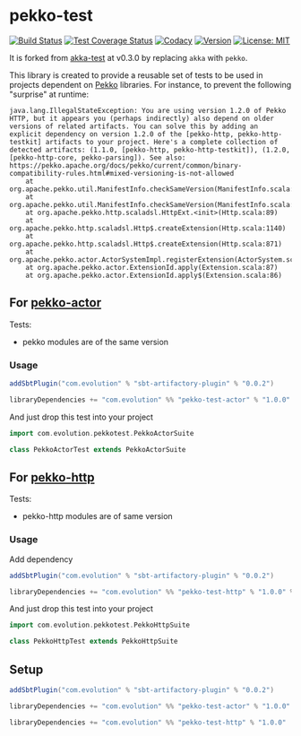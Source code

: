 # pekko-test 
[![Build Status](https://github.com/evolution-gaming/pekko-test/workflows/CI/badge.svg)](https://github.com/evolution-gaming/pekko-test/actions?query=workflow%3ACI)
[![Test Coverage Status](https://coveralls.io/repos/github/evolution-gaming/pekko-test/badge.svg?branch=master)](https://coveralls.io/github/evolution-gaming/pekko-test?branch=master)
[![Codacy](https://api.codacy.com/project/badge/Grade/799b059200e14801ac572ca5b86cc48e)](https://app.codacy.com/gh/evolution-gaming/pekko-test/dashboard?utm_source=gh&utm_medium=referral&utm_content=&utm_campaign=Badge_grade)
[![Version](https://img.shields.io/badge/version-click-blue)](https://evolution.jfrog.io/artifactory/api/search/latestVersion?g=com.evolution&a=pekko-test-actor_2.13&repos=public)
[![License: MIT](https://img.shields.io/badge/License-MIT-yellowgreen.svg)](https://opensource.org/licenses/MIT)

It is forked from [akka-test](https://github.com/evolution-gaming/akka-test) at v0.3.0 by replacing `akka` with `pekko`.

This library is created to provide a reusable set of tests to be used in projects dependent on [Pekko](https://pekko.apache.org)
libraries. For instance, to prevent the following "surprise" at runtime:

```
java.lang.IllegalStateException: You are using version 1.2.0 of Pekko HTTP, but it appears you (perhaps indirectly) also depend on older versions of related artifacts. You can solve this by adding an explicit dependency on version 1.2.0 of the [pekko-http, pekko-http-testkit] artifacts to your project. Here's a complete collection of detected artifacts: (1.1.0, [pekko-http, pekko-http-testkit]), (1.2.0, [pekko-http-core, pekko-parsing]). See also: https://pekko.apache.org/docs/pekko/current/common/binary-compatibility-rules.html#mixed-versioning-is-not-allowed
	at org.apache.pekko.util.ManifestInfo.checkSameVersion(ManifestInfo.scala:188)
	at org.apache.pekko.util.ManifestInfo.checkSameVersion(ManifestInfo.scala:166)
	at org.apache.pekko.http.scaladsl.HttpExt.<init>(Http.scala:89)
	at org.apache.pekko.http.scaladsl.Http$.createExtension(Http.scala:1140)
	at org.apache.pekko.http.scaladsl.Http$.createExtension(Http.scala:871)
	at org.apache.pekko.actor.ActorSystemImpl.registerExtension(ActorSystem.scala:1175)
	at org.apache.pekko.actor.ExtensionId.apply(Extension.scala:87)
	at org.apache.pekko.actor.ExtensionId.apply$(Extension.scala:86)
```

## For [pekko-actor](https://pekko.apache.org/docs/pekko/current/)

Tests:
* pekko modules are of the same version

### Usage

```scala
addSbtPlugin("com.evolution" % "sbt-artifactory-plugin" % "0.0.2")

libraryDependencies += "com.evolution" %% "pekko-test-actor" % "1.0.0" % Test
```

And just drop this test into your project 

```scala
import com.evolution.pekkotest.PekkoActorSuite

class PekkoActorTest extends PekkoActorSuite
```


## For [pekko-http](https://pekko.apache.org/docs/pekko-http/current/)

Tests:
* pekko-http modules are of same version

### Usage

Add dependency

```scala
addSbtPlugin("com.evolution" % "sbt-artifactory-plugin" % "0.0.2")

libraryDependencies += "com.evolution" %% "pekko-test-http" % "1.0.0" % Test
```

And just drop this test into your project

```scala
import com.evolution.pekkotest.PekkoHttpSuite

class PekkoHttpTest extends PekkoHttpSuite
```

## Setup

```scala
addSbtPlugin("com.evolution" % "sbt-artifactory-plugin" % "0.0.2")

libraryDependencies += "com.evolution" %% "pekko-test-actor" % "1.0.0"

libraryDependencies += "com.evolution" %% "pekko-test-http" % "1.0.0"
```
